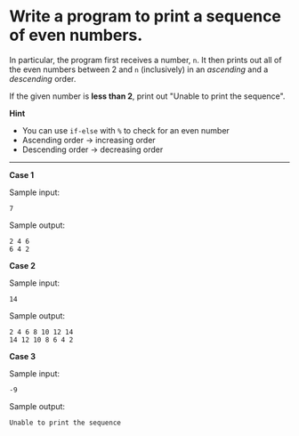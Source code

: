# Write a program to print a sequence of even numbers.

In particular, the program first receives a number, `n`. It then prints out all of the even numbers between 2 and `n` (inclusively) in an *ascending* and a *descending* order.

If the given number is **less than 2**, print out "Unable to print the sequence".

**Hint**
* You can use `if-else` with `%` to check for an even number
* Ascending order -> increasing order
* Descending order -> decreasing order

<hr>

**Case 1**

Sample input:
```
7
```
Sample output:
```
2 4 6 
6 4 2 
```

**Case 2**

Sample input:
```
14
```
Sample output:
```
2 4 6 8 10 12 14 
14 12 10 8 6 4 2 
```

**Case 3**

Sample input:
```
-9
```
Sample output:
```
Unable to print the sequence
```
